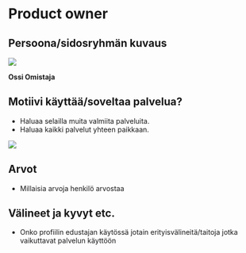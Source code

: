 # Product owner


## Persoona/sidosryhmän kuvaus

![](https://openclipart.org/image/300px/svg_to_png/293286/Unknown-With-Background.png)


**Ossi Omistaja**



## Motiivi käyttää/soveltaa palvelua? 

* Haluaa selailla muita valmiita palveluita.
* Haluaa kaikki palvelut yhteen paikkaan.


![](https://openclipart.org/image/300px/svg_to_png/291313/why.png)


## Arvot  

* Millaisia arvoja henkilö arvostaa

## Välineet ja kyvyt etc.

* Onko profiilin edustajan käytössä jotain erityisvälineitä/taitoja jotka vaikuttavat palvelun käyttöön
